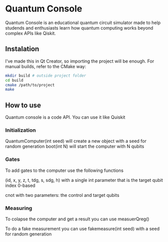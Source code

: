 # Quantum Console
 Quantum Console is an educational quantum circuit simulator made to help studends and enthusiasts learn how quantum computing works beyond complex APIs like Qiskit.

## Instalation
I've made this in Qt Creator, so importing the project will be enough. For manual builds, refer to the CMake way:

```sh
mkdir build # outside project folder
cd build
cmake /path/to/project
make
```

## How to use

Quantum console is a code API. You can use it like Quiskit

### Initialization

QuantumComputer(int seed) will create a new object with a seed for random generation
boot(int N) will start the computer with N qubits

### Gates

To add gates to the computer use the following functions

(id, x, y, z, t, tdg, s, sdg, h) with a single int parameter that is the target qubit index 0-based

cnot with two parameters: the control and target qubits

### Measuring

To colapse the computer and get a result you can use measuerQreg()

To do a fake measurement you can use fakemeasure(int seed) with a seed for random generation
